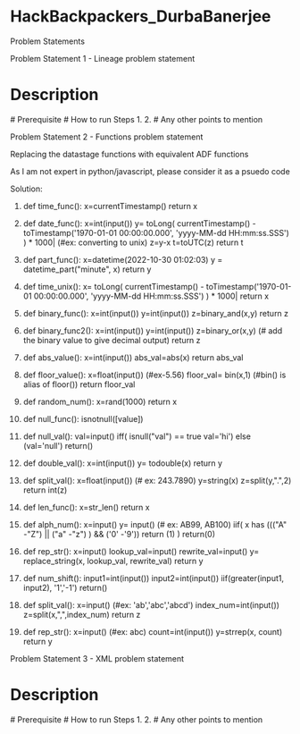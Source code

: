 # HackBackpackers_DurbaBanerjee

Problem Statements

Problem Statement 1 - Lineage problem statement
# Description
<Write some description for your solution>
# Prerequisite
<Write any prerequisites needed to run your solution>
# How to run
<Write steps to run your solution>
Steps
1.
2.
# Any other points to mention
<Any other points if you want to mention>



Problem Statement 2 - Functions problem statement

Replacing the datastage functions with equivalent ADF functions

As I am not expert in python/javascript, please consider it as a psuedo code 

Solution:

  1. def time_func():
   x=currentTimestamp()
   return x
   
   
2. def date_func():
   x=int(input())
   y= toLong( currentTimestamp() - toTimestamp('1970-01-01 00:00:00.000', 'yyyy-MM-dd HH:mm:ss.SSS') ) * 1000|   (#ex: converting to unix)
   z=y-x
   t=toUTC(z)
   return t
   
   
3. def part_func():
   x=datetime(2022-10-30 01:02:03)
   y = datetime_part("minute", x)
   return y
   
4. def time_unix():
   x= toLong( currentTimestamp() - toTimestamp('1970-01-01 00:00:00.000', 'yyyy-MM-dd HH:mm:ss.SSS') ) * 1000|
   return x
   
   
5. def binary_func():
   x=int(input())
   y=int(input())
   z=binary_and(x,y)
   return z
   
6. def binary_func2():
   x=int(input())
   y=int(input())
   z=binary_or(x,y)  (# add the binary value to give decimal output)
   return z
   
7. def abs_value():
  x=int(input())
  abs_val=abs(x)
  return abs_val

8. def floor_value():
  x=float(input()) (#ex-5.56)
  floor_val= bin(x,1)  (#bin() is alias of floor())
  return floor_val

9. def random_num():
   x=rand(1000)
   return x
   

10. def null_func():
   isnotnull([value])
   
   
11. def null_val():
   val=input()
   iff(
   isnull("val") == true
     val='hi')
   else (val='null')
   return()
   
12. def double_val():
   x=int(input())
   y= todouble(x)
   return y

13. def split_val():
   x=float(input())  (# ex: 243.7890)
   y=string(x)
   z=split(y,".",2)
   return int(z)
   
14. def len_func():
   x=str_len()
   return x
   
15. def alph_num():
   x=input() 
   y= input() (# ex: AB99, AB100)
   iif(
   x has ((("A" -"Z") || ("a" -"z") ) && ('0' -'9'))
     return (1)
   )
  return(0)
   
   
   
16. def rep_str():
   x=input() 
   lookup_val=input()
   rewrite_val=input()
   y= replace_string(x, lookup_val, rewrite_val)
   return y
  

17. def num_shift():
   input1=int(input())
   input2=int(input())
   iif(greater(input1, input2), '1','-1')
   return()
   
   
18. def split_val():
   x=input() (#ex: 'ab','abc','abcd')
   index_num=int(input())
   z=split(x,",",index_num)
   return z
   
19. def rep_str():
   x=input() (#ex: abc)
   count=int(input())
   y=strrep(x, count)
   return y



Problem Statement 3 - XML problem statement
# Description
<Write some description for your solution>
# Prerequisite
<Write any prerequisites needed to run your solution>
# How to run
<Write steps to run your solution>
Steps
1.
2.
# Any other points to mention
<Any other points if you want to mention>
